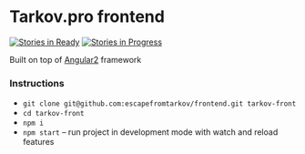 # Tarkov.pro frontend

[![Stories in Ready](https://badge.waffle.io/escapefromtarkov/frontend.svg?label=ready&title=Ready)](http://waffle.io/escapefromtarkov/frontend)
[![Stories in Progress](https://badge.waffle.io/escapefromtarkov/frontend.svg?label=In%20Progress&title=In%20Progress)](http://waffle.io/escapefromtarkov/frontend)

Built on top of [Angular2](https://github.com/angular/angular) framework

### Instructions
* `git clone git@github.com:escapefromtarkov/frontend.git tarkov-front`
* `cd tarkov-front`
* `npm i`
* `npm start` – run project in development mode with watch and reload features
